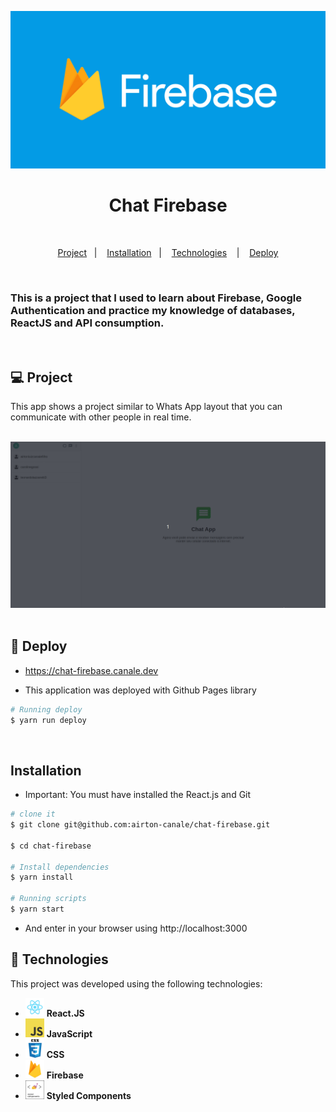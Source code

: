 <p align="center">
<img width= "600px" src="./github/firebase.png" alt="Banner">
</p>  
<h1 align="center"><strong></strong></h1>
<h1 align="center"><strong>Chat Firebase</strong></h1>
<br>
<p align="center">
  <a href="#-project">Project</a>&nbsp;&nbsp;&nbsp;|&nbsp;&nbsp;&nbsp;
  <a href="#installation">Installation</a>&nbsp;&nbsp;&nbsp;|&nbsp;&nbsp;&nbsp;
  <a href="#-technologies">Technologies</a>
  &nbsp;&nbsp;&nbsp;|&nbsp;&nbsp;&nbsp;
  <a href="#-deploy">Deploy</a>
</p>

<br>



### This is a project that I used to learn about Firebase, Google Authentication and practice my knowledge of databases, ReactJS and API consumption.

<br>

## 💻 Project


<p>
This app shows a project similar to Whats App layout that you can communicate with other people in real time.</p>

<br>
<img src="./github/readme.gif" alt="Readme Gif">
<br>
<br>

## 🚀 Deploy
 -  https://chat-firebase.canale.dev

 - This application was deployed with Github Pages library


 ```bash
# Running deploy
$ yarn run deploy
```
<br>

## Installation

- Important: You must have installed the React.js and Git

```bash
# clone it
$ git clone git@github.com:airton-canale/chat-firebase.git

$ cd chat-firebase

# Install dependencies
$ yarn install

# Running scripts
$ yarn start
```
- And enter in your browser using http://localhost:3000


## 🚀 Technologies

This project was developed using the following technologies:

- <img height="30" src="https://raw.githubusercontent.com/github/explore/80688e429a7d4ef2fca1e82350fe8e3517d3494d/topics/react/react.png"> **React.JS**
- <img height="30" src="https://raw.githubusercontent.com/github/explore/80688e429a7d4ef2fca1e82350fe8e3517d3494d/topics/javascript/javascript.png"> **JavaScript**
- <img height="30" src="https://raw.githubusercontent.com/github/explore/80688e429a7d4ef2fca1e82350fe8e3517d3494d/topics/css/css.png"> **CSS**
- <img height="30" src="https://raw.githubusercontent.com/github/explore/80688e429a7d4ef2fca1e82350fe8e3517d3494d/topics/firebase/firebase.png"> **Firebase**
- <img height="30" src="https://raw.githubusercontent.com/github/explore/80688e429a7d4ef2fca1e82350fe8e3517d3494d/topics/styled-components/styled-components.png"> **Styled Components**

